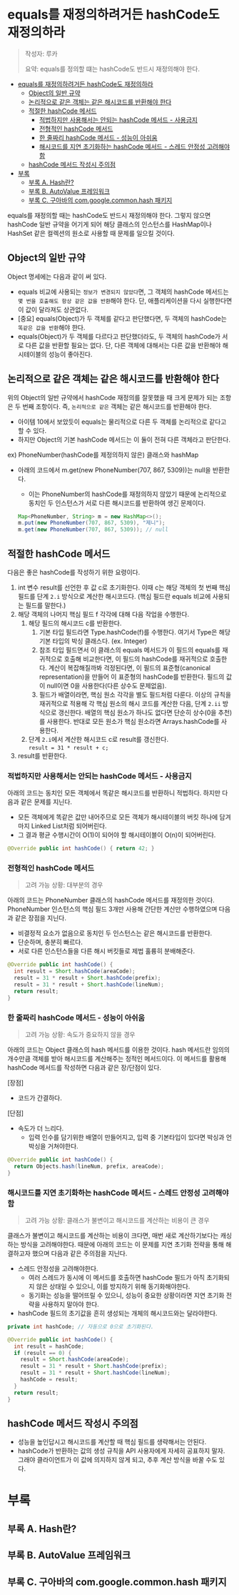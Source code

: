 # equals를 재정의하려거든 hashCode도 재정의하라

> 작성자: 루카
>
> 요약: equals를 정의할 떄는 hashCode도 반드시 재정의해야 한다.

- [equals를 재정의하려거든 hashCode도 재정의하라](#equals를-재정의하려거든-hashcode도-재정의하라)
  - [Object의 일반 규약](#object의-일반-규약)
  - [논리적으로 같은 객체는 같은 해시코드를 반환해야 한다](#논리적으로-같은-객체는-같은-해시코드를-반환해야-한다)
  - [적절한 hashCode 메서드](#적절한-hashcode-메서드)
    - [적법하지만 사용해서는 안되는 hashCode 메서드 - 사용금지](#적법하지만-사용해서는-안되는-hashcode-메서드---사용금지)
    - [전형적인 hashCode 메서드](#전형적인-hashcode-메서드)
    - [한 줄짜리 hashCode 메서드 - 성능이 아쉬움](#한-줄짜리-hashcode-메서드---성능이-아쉬움)
    - [해시코드를 지연 초기화하는 hashCode 메서드 - 스레드 안정성 고려해야함](#해시코드를-지연-초기화하는-hashcode-메서드---스레드-안정성-고려해야함)
  - [hashCode 메서드 작성시 주의점](#hashcode-메서드-작성시-주의점)
- [부록](#부록)
  - [부록 A. Hash란?](#부록-a-hash란)
  - [부록 B. AutoValue 프레임워크](#부록-b-autovalue-프레임워크)
  - [부록 C. 구아바의 com.google.common.hash 패키지](#부록-c-구아바의-comgooglecommonhash-패키지)

equals를 재정의할 때는 hashCode도 반드시 재정의해야 한다. 그렇지 않으면 hashCode 일반 규약을 어기게 되어 해당 클래스의 인스턴스를 HashMap이나 HashSet 같은 컬렉션의 원소로 사용할 때 문제를 일으킬 것이다.

## Object의 일반 규약

Object 명세에는 다음과 같이 써 있다.

- equals 비교에 사용되는 `정보가 변경되지 않았다`면, 그 객체의 hashCode 메서드는 `몇 번을 호출해도 항상 같은 값을 반환`해야 한다. 단, 애플리케이션을 다시 실행한다면 이 값이 달라져도 상관없다.
- [중요] equals(Object)가 두 객체를 같다고 판단했다면, 두 객체의 hashCode는 `똑같은 값을 반환`해야 한다.
- equals(Object)가 두 객체를 다르다고 판단했더라도, 두 객체의 hashCode가 서로 다른 값을 반환할 필요는 없다. 단, 다른 객체에 대해서는 다른 값을 반환해야 해시테이블의 성능이 좋아진다.

## 논리적으로 같은 객체는 같은 해시코드를 반환해야 한다

위의 Object의 일반 규약에서 hashCode 재정의를 잘못했을 때 크게 문제가 되는 조항은 두 번째 조항이다. 즉, `논리적으로 같은` 객체는 같은 해시코드를 반환해야 한다.  

- 아이템 10에서 보았듯이 equals는 물리적으로 다른 두 객체를 논리적으로 같다고 할 수 있다.
- 하지만 Object의 기본 hashCode 메서드는 이 둘이 전혀 다른 객체라고 판단한다.

ex) PhoneNumber(hashCode를 제정의하지 않은) 클래스와 hashMap

- 아래의 코드에서 m.get(new PhoneNumber(707, 867, 5309))는 null을 반환한다.
  - 이는 PhoneNumber의 hashCode를 재정의하지 않았기 때문에 논리적으로 동치인 두 인스턴스가 서로 다른 해시코드를 반환하여 생긴 문제이다.

  ```java
  Map<PhoneNumber, String> m = new HashMap<>();
  m.put(new PhoneNumber(707, 867, 5309), "제니");
  m.get(new PhoneNumber(707, 867, 5309)); // null
  ```

## 적절한 hashCode 메서드

다음은 좋은 hashCode를 작성하기 위한 요령이다.

1. int 변수 result를 선언한 후 값 c로 초기화한다. 이때 c는 해당 객체의 첫 번째 핵심 필드를 단계 `2.i` 방식으로 계산한 해시코드다. (핵심 필드란 equals 비교에 사용되는 필드를 말한다.)
2. 해당 객체의 나머지 핵심 필드 f 각각에 대해 다음 작업을 수행한다.
   1. 해당 필드의 해시코드 c를 반환한다.
      1. 기본 타입 필드라면 Type.hashCode(f)를 수행한다. 여기서 Type은 해당 기본 타입의 박싱 클래스다. (ex. Integer)
      2. 참조 타입 필드면서 이 클래스의 equals 메서드가 이 필드의 equals를 재귀적으로 호출해 비교한다면, 이 필드의 hashCode를 재귀적으로 호출한다. 계산이 복잡해질까봐 걱정된다면, 이 필드의 표준형(canonical representation)을 만들어 이 표준형의 hashCode를 반환한다. 필드의 값이 null이면 0을 사용한다(다른 상수도 문제없음).
      3. 필드가 배열이라면, 핵심 원소 각각을 별도 필드처럼 다룬다. 이상의 규칙을 재귀적으로 적용해 각 핵심 원소의 해시 코드를 계산한 다음, 단계 `2.ii` 방식으로 갱신한다. 배열의 핵심 원소가 하나도 없다면 단순히 상수(0을 추천)를 사용한다. 반대로 모든 원소가 핵심 원소라면 Arrays.hashCode를 사용한다.
   2. 단계 `2.i`에서 계산한 해시코드 c로 result를 갱신한다. <br> `result = 31 * result + c;`
3. result를 반환한다.

### 적법하지만 사용해서는 안되는 hashCode 메서드 - 사용금지

아래의 코드는 동치인 모든 객체에서 똑같은 해시코드를 반환하니 적법하다. 하지만 다음과 같은 문제를 지닌다.

- 모든 객체에게 똑같은 값만 내어주므로 모든 객체가 해시테이블의 버킷 하나에 담겨 마지 Linked List처럼 되어버린다.
- 그 결과 평균 수행시간이 O(1)이 되어야 할 해시테이블이 O(n)이 되어버린다.

```java
@Override public int hashCode() { return 42; }
```

### 전형적인 hashCode 메서드

> 고려 가능 상황: 대부분의 경우

아래의 코드는 PhoneNumber 클래스의 hashCode 메서드를 재정의한 것이다. PhoneNumber 인스턴스의 핵심 필드 3개만 사용해 간단한 계산만 수행하였으며 다음과 같은 장점을 지닌다.

- 비결정적 요소가 없음으로 동치인 두 인스턴스는 같은 해시코드를 반환한다.
- 단순하며, 충분히 빠르다.
- 서로 다른 인스턴스들을 다른 해시 버킷들로 제법 훌륭히 분배해준다.

```java
@Override public int hashCode() {
  int result = Short.hashCode(areaCode);
  result = 31 * result + Short.hashCode(prefix);
  result = 31 * result + Short.hashCode(lineNum);
  return result;
}
```

### 한 줄짜리 hashCode 메서드 - 성능이 아쉬움

> 고려 가능 상황: 속도가 중요하지 않을 경우

아래의 코드는 Object 클래스의 hash 메서드를 이용한 것이다. hash 메서드란 임의의 개수만큼 객체를 받아 해시코드를 계산해주는 정적인 메서드이다. 이 메서드를 활용해 hashCode 메서드를 작성하면 다음과 같은 장/단점이 있다.

[장점]

- 코드가 간결하다.

[단점]

- 속도가 더 느리다.
  - 입력 인수를 담기위한 배열이 만들어지고, 입력 중 기본타입이 있다면 박싱과 언박싱을 거쳐야한다.

```java
@Override public int hashCode() { 
  return Objects.hash(lineNum, prefix, areaCode);
}
```

### 해시코드를 지연 초기화하는 hashCode 메서드 - 스레드 안정성 고려해야함

> 고려 가능 상황: 클래스가 불변이고 해시코드를 계산하는 비용이 큰 경우

클래스가 불변이고 해시코드를 계산하는 비용이 크다면, 매번 새로 계산하기보다는 캐싱하는 방식을 고려해야한다. 때문에 아래의 코드는 이 문제를 지연 초기화 전략을 통해 해결하고자 했으며 다음과 같은 주의점을 지닌다.

- 스레드 안정성을 고려해야한다.
  - 여러 스레드가 동시에 이 메서드를 호출하면 hashCode 필드가 아직 초기화되지 않은 상태일 수 있으니, 이를 방지하기 위해 동기화해야한다.
  - 동기화는 성능을 떨어뜨릴 수 있으니, 성능이 중요한 상황이라면 지연 초기화 전략을 사용하지 말아야 한다.
- hashCode 필드의 초기값을 흔히 생성되는 개체의 해시코드와는 달라야한다.

```java
private int hashCode; // 자동으로 0으로 초기화된다.

@Override public int hashCode() {
  int result = hashCode;
  if (result == 0) {
    result = Short.hashCode(areaCode);
    result = 31 * result + Short.hashCode(prefix);
    result = 31 * result + Short.hashCode(lineNum);
    hashCode = result;
  }
  return result;
}
```

## hashCode 메서드 작성시 주의점

- 성능을 높인답시고 해시코드를 계산할 때 핵심 필드를 생략해서는 안된다.
- hashCode가 반환하는 값의 생성 규칙을 API 사용자에게 자세히 공표하지 말자. 그래야 클라이언트가 이 값에 의지하지 않게 되고, 추후 계산 방식을 바꿀 수도 있다.

# 부록

<!--
TODO: 부록 A. Hash란? 작성
TODO: 부록 B. AutoValue 프레임워크 작성
TODO: 부록 C. 구아바의 com.google.common.hash 패키지 작성
-->

## 부록 A. Hash란?

## 부록 B. AutoValue 프레임워크

## 부록 C. 구아바의 com.google.common.hash 패키지
